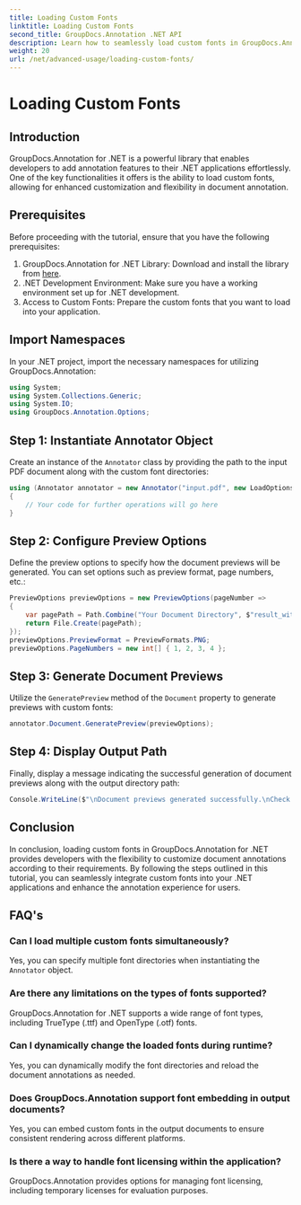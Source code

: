 ```yaml
---
title: Loading Custom Fonts
linktitle: Loading Custom Fonts
second_title: GroupDocs.Annotation .NET API
description: Learn how to seamlessly load custom fonts in GroupDocs.Annotation for .NET to enhance document annotation. Follow our step-by-step for easy integration.
weight: 20
url: /net/advanced-usage/loading-custom-fonts/
---
```


# Loading Custom Fonts

## Introduction
GroupDocs.Annotation for .NET is a powerful library that enables developers to add annotation features to their .NET applications effortlessly. One of the key functionalities it offers is the ability to load custom fonts, allowing for enhanced customization and flexibility in document annotation.
## Prerequisites
Before proceeding with the tutorial, ensure that you have the following prerequisites:
1. GroupDocs.Annotation for .NET Library: Download and install the library from [here](https://releases.groupdocs.com/annotation/net/).
2. .NET Development Environment: Make sure you have a working environment set up for .NET development.
3. Access to Custom Fonts: Prepare the custom fonts that you want to load into your application.

## Import Namespaces
In your .NET project, import the necessary namespaces for utilizing GroupDocs.Annotation:
```csharp
using System;
using System.Collections.Generic;
using System.IO;
using GroupDocs.Annotation.Options;
```
## Step 1: Instantiate Annotator Object
Create an instance of the `Annotator` class by providing the path to the input PDF document along with the custom font directories:
```csharp
using (Annotator annotator = new Annotator("input.pdf", new LoadOptions { FontDirectories = new List<string> { Constants.GetFontDirectory() } }))
{
    // Your code for further operations will go here
}
```
## Step 2: Configure Preview Options
Define the preview options to specify how the document previews will be generated. You can set options such as preview format, page numbers, etc.:
```csharp
PreviewOptions previewOptions = new PreviewOptions(pageNumber =>
{
    var pagePath = Path.Combine("Your Document Directory", $"result_with_font_{pageNumber}.png");
    return File.Create(pagePath);
});
previewOptions.PreviewFormat = PreviewFormats.PNG;
previewOptions.PageNumbers = new int[] { 1, 2, 3, 4 };
```
## Step 3: Generate Document Previews
Utilize the `GeneratePreview` method of the `Document` property to generate previews with custom fonts:
```csharp
annotator.Document.GeneratePreview(previewOptions);
```
## Step 4: Display Output Path
Finally, display a message indicating the successful generation of document previews along with the output directory path:
```csharp
Console.WriteLine($"\nDocument previews generated successfully.\nCheck output in {"Your Document Directory"}.");
```

## Conclusion
In conclusion, loading custom fonts in GroupDocs.Annotation for .NET provides developers with the flexibility to customize document annotations according to their requirements. By following the steps outlined in this tutorial, you can seamlessly integrate custom fonts into your .NET applications and enhance the annotation experience for users.
## FAQ's
### Can I load multiple custom fonts simultaneously?
Yes, you can specify multiple font directories when instantiating the `Annotator` object.
### Are there any limitations on the types of fonts supported?
GroupDocs.Annotation for .NET supports a wide range of font types, including TrueType (.ttf) and OpenType (.otf) fonts.
### Can I dynamically change the loaded fonts during runtime?
Yes, you can dynamically modify the font directories and reload the document annotations as needed.
### Does GroupDocs.Annotation support font embedding in output documents?
Yes, you can embed custom fonts in the output documents to ensure consistent rendering across different platforms.
### Is there a way to handle font licensing within the application?
GroupDocs.Annotation provides options for managing font licensing, including temporary licenses for evaluation purposes.

